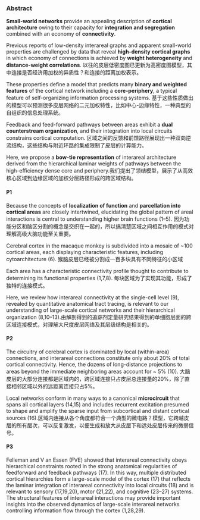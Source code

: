 ### Abstract

**Small-world networks** provide an appealing description of **cortical architecture** owing to their capacity for **integration and segregation** combined with an economy of **connectivity**. 

Previous reports of low-density interareal graphs and apparent small-world properties are challenged by data that reveal **high-density cortical graphs** in which economy of connections is achieved by **weight heterogeneity** and **distance-weight correlations**. 以往的皮层低密度图已更新为高密度图模型，其中连接是否经济用加权的异质性？和连接的距离加权表示。

These properties define a model that predicts many **binary and weighted features** of the cortical network including a **core-periphery**, a typical feature of self-organizing information processing systems. 基于这些性质做出的模型可以预测很多皮层网络的二元加权特性，比如中心-边缘特性，一种典型的自组织的信息处理系统。

Feedback and feed-forward pathways between areas exhibit a **dual counterstream organization**, and their integration into local circuits constrains cortical computation. 区域之间的反馈和前馈路径展现出一种双向逆流结构，这些结构与附近环路的集成限制了皮层的计算能力。

Here, we propose a **bow-tie representation** of interareal architecture derived from the hierarchical laminar weights of pathways between the high-efficiency dense core and periphery.我们提出了领结模型，展示了从高效核心区域到边缘区域的加权分层路径形成的跨区域结构。
#### P1

Because the concepts of **localization of function** and **parcellation into cortical areas** are closely intertwined, elucidating the global pattern of areal interactions is central to understanding higher brain functions (1–5). 因为功能分区和脑区分割的概念是交织在一起的，所以搞清楚区域之间相互作用的模式对理解高级大脑功能至关重要。

Cerebral cortex in the macaque monkey is subdivided into a mosaic of ~100 cortical areas, each displaying characteristic features, including cytoarchitecture (6). 猴脑皮层已经被分割成一百多块具有不同特征的小区域

Each area has a characteristic connectivity profile thought to contribute to determining its functional properties (1,7,8). 每块区域为了实现其功能，形成了独特的连接模式。

Here, we review how interareal connectivity at the single-cell level (9), revealed by quantitative anatomical tract tracing, is relevant to our understanding of large-scale cortical networks and their hierarchical organization (8,10–13).由解剖得到的追踪剂定量研究结果得到的单细胞层面的跨区域连接模式，对理解大尺度皮层网络及其层级结构是相关的。

#### P2

The circuitry of cerebral cortex is dominated by local (within-area) connections, and interareal connections constitute only about 20% of total cortical connectivity. Hence, the dozens of long-distance projections to areas beyond the immediate neighboring areas account for ~ 5% (10). 大脑皮层的大部分连接都是区域内的，跨区域连接只占皮层总连接量的20%，除了直接相邻区域以外的远距离连接只占5%。

Local networks conform in many ways to a canonical **microcircuit** that spans all cortical layers (14,15) and includes recurrent excitation presumed to shape and amplify the sparse input from subcortical and distant cortical sources (16).区域内连接从各个角度都符合一个典型的微电路？模型，它跨越皮层的所有层次，可以反复激发，以便生成和放大从皮层下和远处皮层传来的微弱信号。

#### P3

Felleman and V an Essen (FVE) showed that interareal connectivity obeys hierarchical constraints rooted in the strong anatomical regularities of feedforward and feedback pathways (17). In this way, multiple distributed cortical hierarchies form a large-scale model of the cortex (17) that reflects the laminar integration of interareal connectivity into local circuits (18) and is relevant to sensory (17,19,20), motor (21,22), and cognitive (23–27) systems. The structural features of interareal interactions may provide important insights into the observed dynamics of large-scale interareal networks controlling information flow through the cortex (1,28,29).
